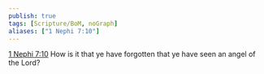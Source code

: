 ```yaml
---
publish: true
tags: [Scripture/BoM, noGraph]
aliases: ["1 Nephi 7:10"]
---
```

[1 Nephi 7:10](https://churchofjesuschrist.org/study/scriptures/bofm/1-ne/7?lang=eng&id=p10#p10) How is it that ye have forgotten that ye have seen an angel of the Lord?
